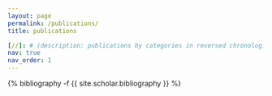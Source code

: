 ```yaml
---
layout: page
permalink: /publications/
title: publications

[//]: # (description: publications by categories in reversed chronological order. generated by jekyll-scholar.)
nav: true
nav_order: 1
---
```

<!-- _pages/publications.md -->
<div class="publications">

{% bibliography -f {{ site.scholar.bibliography }} %}

</div>
